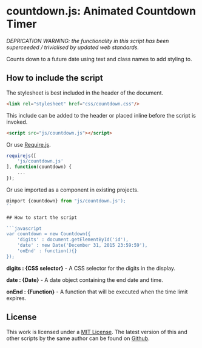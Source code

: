 # countdown.js: Animated Countdown Timer

*DEPRICATION WARNING: the functionality in this script has been superceeded / trivialised by updated web standards.*

Counts down to a future date using text and class names to add styling to.

## How to include the script

The stylesheet is best included in the header of the document.

```html
<link rel="stylesheet" href="css/countdown.css"/>
```

This include can be added to the header or placed inline before the script is invoked.

```html
<script src="js/countdown.js"></script>
```

Or use [Require.js](https://requirejs.org/).

```js
requirejs([
	'js/countdown.js'
], function(countdown) {
	...
});
```

Or use imported as a component in existing projects.

```js
@import {countdown} from "js/countdown.js');
``

## How to start the script

```javascript
var countdown = new Countdown({
	'digits' : document.getElementById('id'),
	'date' : new Date('December 31, 2015 23:59:59'),
	'onEnd' : function(){}
});
```

**digits : {CSS selector}** - A CSS selector for the digits in the display.

**date : {Date}** - A date object containing the end date and time.

**onEnd : {Function}** - A function that will be executed when the time limit expires.

## License

This work is licensed under a [MIT License](https://opensource.org/licenses/MIT). The latest version of this and other scripts by the same author can be found on [Github](https://github.com/WoollyMittens).
